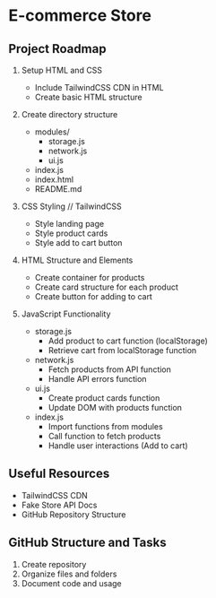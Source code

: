 # E-commerce Store



## Project Roadmap

1. Setup HTML and CSS

   - Include TailwindCSS CDN in HTML
   - Create basic HTML structure

2. Create directory structure

   - modules/
     - storage.js
     - network.js
     - ui.js
   - index.js
   - index.html
   - README.md

3. CSS Styling // TailwindCSS

   - Style landing page
   - Style product cards
   - Style add to cart button

4. HTML Structure and Elements

   - Create container for products
   - Create card structure for each product
   - Create button for adding to cart

5. JavaScript Functionality
   - storage.js
     - Add product to cart function (localStorage)
     - Retrieve cart from localStorage function
   - network.js
     - Fetch products from API function
     - Handle API errors function
   - ui.js
     - Create product cards function
     - Update DOM with products function
   - index.js
     - Import functions from modules
     - Call function to fetch products
     - Handle user interactions (Add to cart)

## Useful Resources

- TailwindCSS CDN
- Fake Store API Docs
- GitHub Repository Structure

## GitHub Structure and Tasks

1. Create repository
2. Organize files and folders
3. Document code and usage
